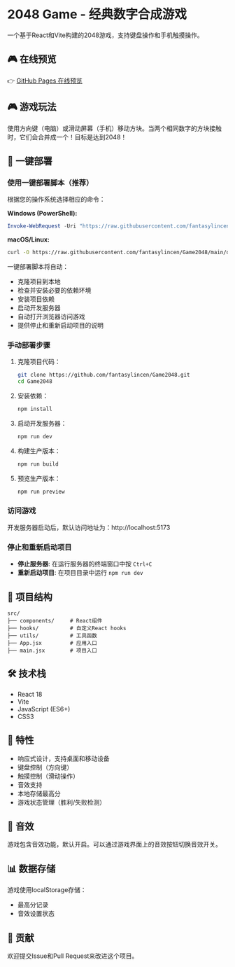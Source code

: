 # 2048 Game - 经典数字合成游戏

一个基于React和Vite构建的2048游戏，支持键盘操作和手机触摸操作。

## 🎮 在线预览

👉 [GitHub Pages 在线预览](https://fantasylincen.github.io/Game2048)

## 🎮 游戏玩法

使用方向键（电脑）或滑动屏幕（手机）移动方块。当两个相同数字的方块接触时，它们会合并成一个！目标是达到2048！

## 🚀 一键部署

### 使用一键部署脚本（推荐）

根据您的操作系统选择相应的命令：

**Windows (PowerShell):**
```powershell
Invoke-WebRequest -Uri "https://raw.githubusercontent.com/fantasylincen/Game2048/main/deploy-windows.ps1" -OutFile "deploy.ps1"; .\deploy.ps1
```

**macOS/Linux:**
```bash
curl -O https://raw.githubusercontent.com/fantasylincen/Game2048/main/deploy.sh && chmod +x deploy.sh && ./deploy.sh
```

一键部署脚本将自动：
- 克隆项目到本地
- 检查并安装必要的依赖环境
- 安装项目依赖
- 启动开发服务器
- 自动打开浏览器访问游戏
- 提供停止和重新启动项目的说明

### 手动部署步骤

1. 克隆项目代码：
   ```bash
   git clone https://github.com/fantasylincen/Game2048.git
   cd Game2048
   ```

2. 安装依赖：
   ```bash
   npm install
   ```

3. 启动开发服务器：
   ```bash
   npm run dev
   ```

4. 构建生产版本：
   ```bash
   npm run build
   ```

5. 预览生产版本：
   ```bash
   npm run preview
   ```

### 访问游戏

开发服务器启动后，默认访问地址为：http://localhost:5173

### 停止和重新启动项目

- **停止服务器**: 在运行服务器的终端窗口中按 `Ctrl+C`
- **重新启动项目**: 在项目目录中运行 `npm run dev`

## 📁 项目结构

```
src/
├── components/     # React组件
├── hooks/          # 自定义React hooks
├── utils/          # 工具函数
├── App.jsx         # 应用入口
├── main.jsx        # 项目入口
```

## 🛠 技术栈

- React 18
- Vite
- JavaScript (ES6+)
- CSS3

## 📱 特性

- 响应式设计，支持桌面和移动设备
- 键盘控制（方向键）
- 触摸控制（滑动操作）
- 音效支持
- 本地存储最高分
- 游戏状态管理（胜利/失败检测）

## 🎵 音效

游戏包含音效功能，默认开启。可以通过游戏界面上的音效按钮切换音效开关。

## 📊 数据存储

游戏使用localStorage存储：
- 最高分记录
- 音效设置状态

## 🤝 贡献

欢迎提交Issue和Pull Request来改进这个项目。